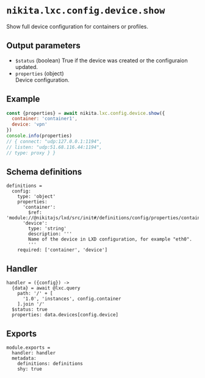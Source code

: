 
# `nikita.lxc.config.device.show`

Show full device configuration for containers or profiles.

## Output parameters

* `$status` (boolean)
  True if the device was created or the configuraion updated.
* `properties` (object)   
  Device configuration.

## Example

```js
const {properties} = await nikita.lxc.config.device.show({
  container: 'container1',
  device: 'vpn'
})
console.info(properties)
// { connect: "udp:127.0.0.1:1194",
// listen: "udp:51.68.116.44:1194",
// type: proxy } }
```

## Schema definitions

    definitions =
      config:
        type: 'object'
        properties:
          'container':
            $ref: 'module://@nikitajs/lxd/src/init#/definitions/config/properties/container'
          'device':
            type: 'string'
            description: '''
            Name of the device in LXD configuration, for example "eth0".
            '''
        required: ['container', 'device']

## Handler

    handler = ({config}) ->
      {data} = await @lxc.query
        path: '/' + [
          '1.0', 'instances', config.container
        ].join '/'
      $status: true
      properties: data.devices[config.device]

## Exports

    module.exports =
      handler: handler
      metadata:
        definitions: definitions
        shy: true

